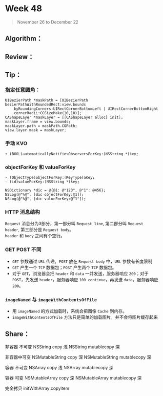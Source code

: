 # Week 48

> November 26 to December 22

## Algorithm：


## Review：


## Tip：
### 指定任意圆角：
```objc
UIBezierPath *maskPath = [UIBezierPath bezierPathWithRoundedRect:view.bounds 
    byRoundingCorners:UIRectCornerBottomLeft | UIRectCornerBottomRight 
    cornerRadii:CGSizeMake(10,10)];
CAShapeLayer *maskLayer = [[CAShapeLayer alloc] init];
maskLayer.frame = view.bounds;
maskLayer.path = maskPath.CGPath;
view.layer.mask = maskLayer;
```
### 手动 KVO
```objc
+ (BOOL)automaticallyNotifiesObserversForKey:(NSString *)key;
```

### objectForKey 和 valueForKey
```
- (ObjectType)objectForKey:(KeyType)aKey;
- (id)valueForKey:(NSString *)key;
```

```
NSDictionary *dic = @{@1: @"123", @"1": @456};
NSLog(@"%@", [dic objectForKey:@1]);
NSLog(@"%@", [dic valueForKey:@"1"]);
```

### HTTP 消息结构
`Request` 消息分为3部分，第一部分叫 `Request line`, 第二部分叫 `Request header`, 第三部分是 `Request body`。  
`header` 和 `body` 之间有个空行。

### GET POST 不同
- `GET` 参数通过 `URL` 传递，`POST` 放在 `Request body` 中，`URL` 参数有长度限制
- `GET` 产生一个 `TCP` 数据包；`POST` 产生两个 `TCP` 数据包。
- 对于 `GET`，浏览器会把 `header` 和 `data` 一并发送，服务器响应 `200`；对于 `POST`，先发送 `header`，服务器响应 `100 continue`，再发送 `data`，服务器响应 `200`。

### `imageNamed` 与 `imageWithContentsOfFile`
- 用 `imageNamed` 的方式加载时，系统会把图像 `Cache` 到内存。
- `imageWithContentsOfFile` 方法只是简单的加载图片，并不会将图片缓存起来

## Share：

非容器 不可变
NSString copy 浅
NSString mutablecopy 深

非容器中可变
NSMutableString copy 深
NSMutableString mutablecopy 深

容器 不可变
NSArray copy 浅
NSArray mutablecopy 深

容器 可变
NSMutableArray copy 深
NSMutableArray mutablecopy 深

完全拷贝
initWithArray:copyitem